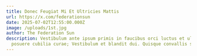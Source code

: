 ```yaml
---
title: Donec Feugiat Mi Et Ultricies Mattis
url: https://x.com/federationsun
date: 2025-07-02T12:55:00.000Z
image: /uploads/1st.jpg
author: The Federation Sun
description: Vestibulum ante ipsum primis in faucibus orci luctus et ultrices
  posuere cubilia curae; Vestibulum et blandit dui. Quisque convallis sapien.
---
```

